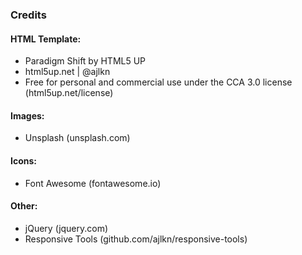 ### Credits

#### HTML Template:
- Paradigm Shift by HTML5 UP
- html5up.net | @ajlkn
- Free for personal and commercial use under the CCA 3.0 license (html5up.net/license)

#### Images:
- Unsplash (unsplash.com)

#### Icons:
- Font Awesome (fontawesome.io)

#### Other:
- jQuery (jquery.com)
- Responsive Tools (github.com/ajlkn/responsive-tools)
